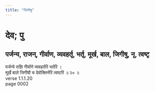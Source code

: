 ```yaml
---
title: "जिगीषु"
---
```


# देव; पु
## पर्जन्य, राजन्, गीर्वाण, व्यवहर्तृ, भर्तृ, मूर्ख, बाल, जिगीषु, नृ, त्वष्टृ
पर्जन्ये राज्ञि गीर्वाणे व्यवहर्तरि भर्तरि ।<br />मूर्खे बाले जिगीषौ च देवोक्तिर्नरि त्वष्टरि ॥ २० ॥<br />verse 1.1.1.20<br />page 0002

